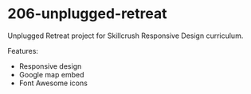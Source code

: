 # 206-unplugged-retreat

Unplugged Retreat project for Skillcrush Responsive Design curriculum.

Features:

- Responsive design
- Google map embed
- Font Awesome icons
